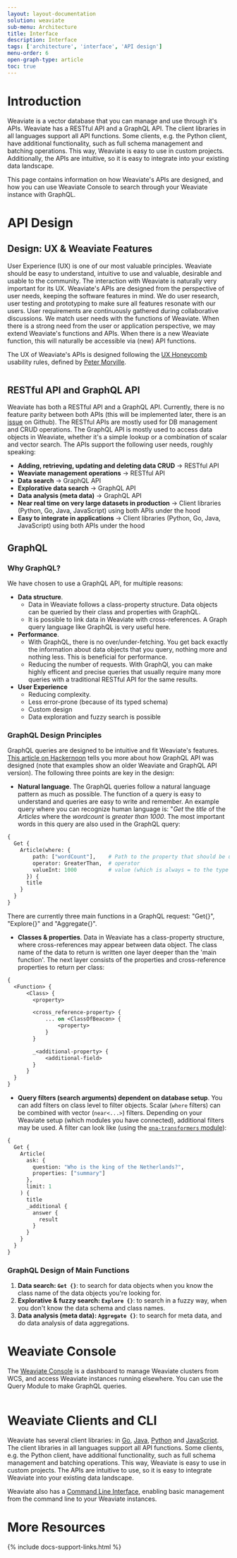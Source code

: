 ```yaml
---
layout: layout-documentation
solution: weaviate
sub-menu: Architecture
title: Interface
description: Interface
tags: ['architecture', 'interface', 'API design']
menu-order: 6
open-graph-type: article
toc: true
---
```


# Introduction

Weaviate is a vector database that you can manage and use through it's APIs. Weaviate has a RESTful API and a GraphQL API. The client libraries in all languages support all API functions. Some clients, e.g. the Python client, have additional functionality, such as full schema management and batching operations. This way, Weaviate is easy to use in custom projects. Additionally, the APIs are intuitive, so it is easy to integrate into your existing data landscape. 

This page contains information on how Weaviate's APIs are designed, and how you can use Weaviate Console to search through your Weaviate instance with GraphQL.

# API Design

## Design: UX & Weaviate Features

User Experience (UX) is one of our most valuable principles. Weaviate should be easy to understand, intuitive to use and valuable, desirable and usable to the community. The interaction with Weaviate is naturally very important for its UX. Weaviate's APIs are designed from the perspective of user needs, keeping the software features in mind. We do user research, user testing and prototyping to make sure all features resonate with our users. User requirements are continuously gathered during collaborative discussions. We match user needs with the functions of Weaviate. When there is a strong need from the user or application perspective, we may extend Weaviate's functions and APIs. When there is a new Weaviate function, this will naturally be accessible via (new) API functions.

The UX of Weaviate's APIs is designed following the [UX Honeycomb](https://semanticstudios.com/user_experience_design/) usability rules, defined by [Peter Morville](https://semanticstudios.com/about/). 

![<img src="/img/api-ux.png" width="250"/>](/img/api-ux.png "Weaviate's API is designed following the UX Honeycomb")

## RESTful API and GraphQL API

Weaviate has both a RESTful API and a GraphQL API. Currently, there is no feature parity between both APIs (this will be implemented later, there is an [issue](https://github.com/semi-technologies/weaviate/issues/1540) on Github). The RESTful APIs are mostly used for DB management and CRUD operations. The GraphQL API is mostly used to access data objects in Weaviate, whether it's a simple lookup or a combination of scalar and vector search. The APIs support the following user needs, roughly speaking:

* **Adding, retrieving, updating and deleting data CRUD** -> RESTful API
* **Weaviate management operations** -> RESTful API 
* **Data search** -> GraphQL API
* **Explorative data search** -> GraphQL API
* **Data analysis (meta data)** -> GraphQL API
* **Near real time on very large datasets in production** -> Client libraries (Python, Go, Java, JavaScript) using both APIs under the hood
* **Easy to integrate in applications** -> Client libraries (Python, Go, Java, JavaScript) using both APIs under the hood

## GraphQL 

### Why GraphQL?
We have chosen to use a GraphQL API, for multiple reasons:
* **Data structure**. 
  * Data in Weaviate follows a class-property structure. Data objects can be queried by their class and properties with GraphQL. 
  * It is possible to link data in Weaviate with cross-references. A Graph query language like GraphQL is very useful here.
* **Performance**.
  * With GraphQL, there is no over/under-fetching. You get back exactly the information about data objects that you query, nothing more and nothing less. This is beneficial for performance.
  * Reducing the number of requests. With GraphQl, you can make highly efficent and precise queries that usually require many more queries with a traditional RESTful API for the same results.
* **User Experience**
  * Reducing complexity. 
  * Less error-prone (because of its typed schema)
  * Custom design
  * Data exploration and fuzzy search is possible

### GraphQL Design Principles
GraphQL queries are designed to be intuitive and fit Weaviate's features. [This article on Hackernoon](https://hackernoon.com/how-weaviates-graphql-api-was-designed-t93932tl) tells you more about how GraphQL API was designed (note that examples show an older Weaviate and GraphQL API version). The following three points are key in the design: 

* **Natural language**. The GraphQL queries follow a natural language pattern as much as possible. The function of a query is easy to understand and queries are easy to write and remember. An example query where you can recognize human language is: "*Get* the *title* of the *Articles* where the *wordcount* is *greater than* *1000*. The most important words in this query are also used in the GraphQL query:

```graphql
{
  Get {
    Article(where: {
        path: ["wordCount"],    # Path to the property that should be used
        operator: GreaterThan,  # operator
        valueInt: 1000          # value (which is always = to the type of the path property)
      }) {
      title
    }
  }
}
```

There are currently three main functions in a GraphQL request: "Get{}", "Explore{}" and "Aggregate{}". 

* **Classes & properties**. Data in Weaviate has a class-property structure, where cross-references may appear between data object. The class name of the data to return is written one layer deeper than the 'main function'. The next layer consists of the properties and cross-reference properties to return per class:

```graphql
{
  <Function> {
      <Class> {
        <property>

        <cross_reference-property> {
            ... on <ClassOfBeacon> {
                <property>
            }
        }

        _<additional-property> {
            <additional-field>
        }
      }
  }
}
```

* **Query filters (search arguments) dependent on database setup**. You can add filters on class level to filter objects. Scalar (`where` filters) can be combined with vector (`near<...>`) filters. Depending on your Weaviate setup (which modules you have connected), additional filters may be used. A filter can look like (using the [`qna-transformers` module](./../modules/qna-transformers.html)):

```graphql
{
  Get {
    Article(
      ask: {
        question: "Who is the king of the Netherlands?",
        properties: ["summary"]
      }, 
      limit: 1
    ) {
      title
      _additional {
        answer {
          result
        }
      }
    }
  }
}
```

### GraphQL Design of Main Functions

1. **Data search: `Get {}`**: to search for data objects when you know the class name of the data objects you're looking for.
2. **Explorative & fuzzy search: `Explore {}`**: to search in a fuzzy way, when you don't know the data schema and class names.
3. **Data analysis (meta data): `Aggregate {}`**: to search for meta data, and do data analysis of data aggregations. 

# Weaviate Console

The [Weaviate Console](http://console.semi.technology/) is a dashboard to manage Weaviate clusters from WCS, and access Weaviate instances running elsewhere. You can use the Query Module to make GraphQL queries.

![<img src="/img/console-capture.png" width="250"/>](/img/console-capture.png "GraphQL Query Module in Weaviate Console")

# Weaviate Clients and CLI

Weaviate has several client libraries: in [Go](../client-libraries/go.html), [Java](../client-libraries/java.html), [Python](../client-libraries/python.html) and [JavaScript](../client-libraries/javascript.html). The client libraries in all languages support all API functions. Some clients, e.g. the Python client, have additional functionality, such as full schema management and batching operations. This way, Weaviate is easy to use in custom projects. The APIs are intuitive to use, so it is easy to integrate Weaviate into your existing data landscape. 

Weaviate also has a [Command Line Interface](../client-libraries/cli.html), enabling basic management from the command line to your Weaviate instances.

# More Resources

{% include docs-support-links.html %}





